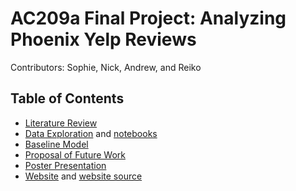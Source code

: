 # AC209a Final Project: Analyzing Phoenix Yelp Reviews

Contributors: Sophie, Nick, Andrew, and Reiko

## Table of Contents

- [Literature Review](./literature_review/literature_review.pdf)
- [Data Exploration](./data_exploration/data_exploration.pdf) and [notebooks](./data_exploration)
- [Baseline Model](./baseline_model/baseline_models.ipynb)
- [Proposal of Future Work](./proposal_future_work/proposal_future_work.pdf)
- [Poster Presentation](./poster_presentation/poster_presentation.png)
- [Website](http://yelp-challenge-ac209a-website.s3-website-us-east-1.amazonaws.com) and [website source](./website)
